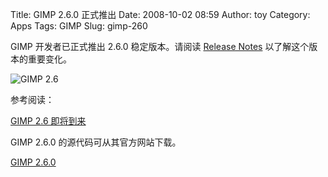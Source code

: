 Title: GIMP 2.6.0 正式推出
Date: 2008-10-02 08:59
Author: toy
Category: Apps
Tags: GIMP
Slug: gimp-260

GIMP 开发者已正式推出 2.6.0 稳定版本。请阅读 [Release
Notes](http://gimp.org/release-notes/gimp-2.6.html)
以了解这个版本的重要变化。

![GIMP
2.6](http://i.linuxtoy.org/i/2008/10/gimp-2.6-new-free-select-tool.png)

参考阅读：

[GIMP 2.6
即将到来](http://linuxtoy.org/archives/gimp-26-coming-soon.html)

GIMP 2.6.0 的源代码可从其官方网站下载。

[GIMP 2.6.0](http://gimp.org/downloads/)
